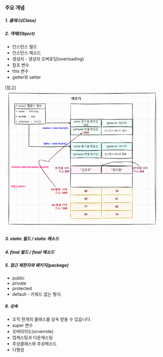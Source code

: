 ### 주요 개념

##### 1. 클래스(Class)

##### 2. 객체(Object)
    
* 인스턴스 필드     
* 인스턴스 메소드
* 생성자 - 생성자 오버로딩(overloading)
* 참조 변수
* this 변수
* getter와 setter

[참고]
![Alt text](./images/20240107_224110.png)

##### 3. static 필드 / static 메소드

##### 4. final 필드 / final 메소드

##### 5. 접근 제한자와 패키지(package)

* public
* private
* protected
* default - 키워드 없는 형식.

##### 6. 상속

* 오직 한개의 클래스를 상속 받을 수 있습니다.
* super 변수
* 오버라이드(orverride)
* 업캐스팅과 다운캐스팅
* 추상클래스와 추상메소드
* 다형성
